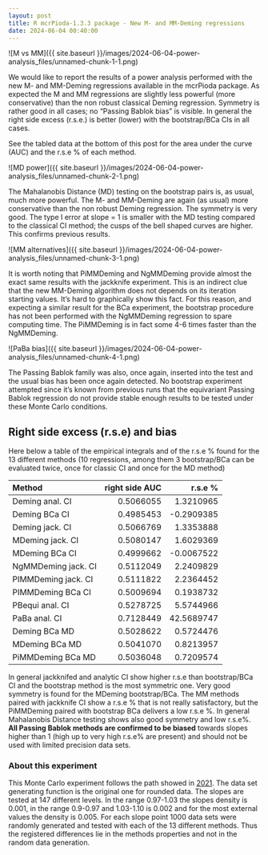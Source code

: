```yaml
---
layout: post
title: R mcrPioda-1.3.3 package - New M- and MM-Deming regressions
date: 2024-06-04 00:40:00
---
```


![M vs MM]({{ site.baseurl }}/images/2024-06-04-power-analysis_files/unnamed-chunk-1-1.png)

We would like to report the results of a power analysis performed with
the new M- and MM-Deming regressions available in the mcrPioda package.
As expected the M and MM regressions are slightly less powerful
(more conservative) than the non robust classical Deming regression.
Symmetry is rather good in all cases; no “Passing Bablok bias” is visible.
In general the right side excess (r.s.e.) is better (lower) with the
bootstrap/BCa CIs in all cases.

See the tabled data at the bottom of this post for the area under the curve (AUC)
and the r.s.e % of each method.

![MD power]({{ site.baseurl }}/images/2024-06-04-power-analysis_files/unnamed-chunk-2-1.png)

The Mahalanobis Distance (MD) testing on the bootstrap pairs is, as
usual, much more powerful. The M- and MM-Deming are again (as usual)
more conservative than the non robust Deming regression. The symmetry is
very good. The type I error at slope = 1 is smaller with the MD testing
compared to the classical CI method; the cusps of the bell shaped curves
are higher. This confirms previous results.

![MM alternatives]({{ site.baseurl }}/images/2024-06-04-power-analysis_files/unnamed-chunk-3-1.png)

It is worth noting that PiMMDeming and NgMMDeming provide almost the
exact same results with the jackknife experiment. This is an indirect
clue that the new MM-Deming algorithm does not depends on its iteration
starting values. It’s hard to graphically show this fact. For this
reason, and expecting a similar result for the BCa experiment, the
bootstrap procedure has not been performed with the NgMMDeming
regression to spare computing time. The PiMMDeming is in fact some 4-6
times faster than the NgMMDeming.

![PaBa bias]({{ site.baseurl }}/images/2024-06-04-power-analysis_files/unnamed-chunk-4-1.png)

The Passing Bablok family was also, once again, inserted into the test
and the usual bias has been once again detected. No bootstrap experiment
attempted since it’s known from previous runs that the equivariant
Passing Bablok regression do not provide stable enough results to be
tested under these Monte Carlo conditions.

## Right side excess (r.s.e) and bias

Here below a table of the empirical integrals and of the r.s.e % found
for the 13 different methods (10 regressions, among them 3 bootstrap/BCa
can be evaluated twice, once for classic CI and once for the MD method)

|         Method        |  right side AUC  |    r.s.e %   |
| :-------------------- | ---------------: | -----------: |
|  Deming anal. CI      |      0.5066055   |   1.3210965  |
|  Deming BCa CI        |      0.4985453   |  \-0.2909385  |
|  Deming jack. CI      |      0.5066769   |   1.3353888  |
|  MDeming jack. CI     |      0.5080147   |   1.6029369  |
|  MDeming BCa CI       |      0.4999662   |  \-0.0067522  |
|  NgMMDeming jack. CI  |      0.5112049   |   2.2409829  |
|  PIMMDeming jack. CI  |      0.5111822   |   2.2364452  |
|  PIMMDeming BCa CI    |      0.5009694   |   0.1938732  |
|  PBequi anal. CI      |      0.5278725   |   5.5744966  |
|  PaBa anal. CI        |      0.7128449   |  42.5689747  |
|  Deming BCa MD        |      0.5028622   |   0.5724476  |
|  MDeming BCa MD       |      0.5041070   |   0.8213957  |
|  PiMMDeming BCa MD    |      0.5036048   |   0.7209574  |

In general jackknifed and analytic CI show higher r.s.e than
bootstrap/BCa CI and the bootstrap method is the most symmetric one.
Very good symmetry is found for the MDeming bootstrap/BCa. The MM
methods paired with jackknife CI show a r.s.e % that is not really
satisfactory, but the PiMMDeming paired with bootstrap BCa delivers a
low r.s.e %. In general Mahalanobis Distance testing shows also good
symmetry and low r.s.e%. **All Passing Bablok methods are confirmed to
be biased** towards slopes higher than 1 (high up to very high r.s.e%
are present) and should not be used with limited precision data sets.

### About this experiment

This Monte Carlo experiment follows the path showed in
[2021](https://arxiv.org/pdf/2105.04628). The data set generating
function is the original one for rounded data. The slopes are tested at
147 different levels. In the range 0.97-1.03 the slopes density is
0.001, in the range 0.9-0.97 and 1.03-1.10 is 0.002 and for the most
external values the density is 0.005. For each slope point 1000 data
sets were randomly generated and tested with each of the 13 different
methods. Thus the registered differences lie in the methods properties
and not in the random data generation.
